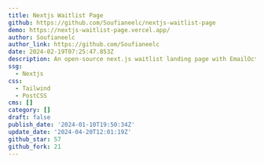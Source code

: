 ```yaml
---
title: Nextjs Waitlist Page
github: https://github.com/Soufianeelc/nextjs-waitlist-page
demo: https://nextjs-waitlist-page.vercel.app/
author: Soufianeelc
author_link: https://github.com/Soufianeelc
date: 2024-02-19T07:25:47.853Z
description: An open-source next.js waitlist landing page with EmailOctopus API
ssg:
  - Nextjs
css:
  - Tailwind
  - PostCSS
cms: []
category: []
draft: false
publish_date: '2024-01-10T19:50:34Z'
update_date: '2024-04-20T12:01:19Z'
github_star: 57
github_fork: 21
---
```

